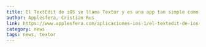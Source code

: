 ```yaml
---
title: El TextEdit de iOS se llama Textor y es una app tan simple como efectiva
author: Applesfera, Cristian Rus
link: https://www.applesfera.com/aplicaciones-ios-1/el-textedit-de-ios-se-llama-textor-y-es-una-app-tan-simple-como-efectiva
category: news
tags: news, textor
---
```

